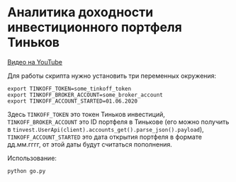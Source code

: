 Аналитика доходности инвестиционного портфеля Тиньков
======================================================

[Видео на YouTube](https://www.youtube.com/watch?v=QJ6yRulR_HA)

Для работы скрипта нужно установить три переменных окружения:
```
export TINKOFF_TOKEN=some_tinkoff_token
export TINKOFF_BROKER_ACCOUNT=some_broker_account
export TINKOFF_ACCOUNT_STARTED=01.06.2020
```

Здесь `TINKOFF_TOKEN` это токен Тиньков инвестиций,
`TINKOFF_BROKER_ACCOUNT` это ID портфеля в Тинькове (его можно получить
в `tinvest.UserApi(client).accounts_get().parse_json().payload`),
`TINKOFF_ACCOUNT_STARTED` это дата открытия портфеля в формате дд.мм.гггг,
от этой даты будут считаться пополнения.

Использование:

```
python go.py
```
